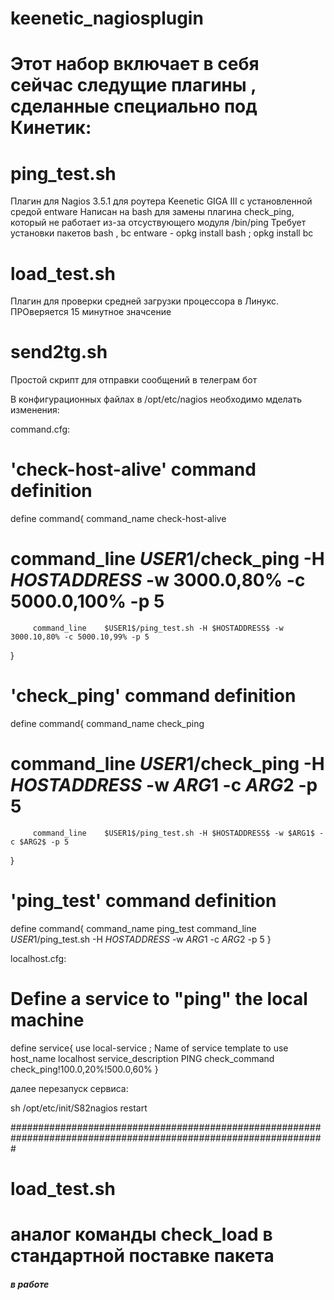 # keenetic_nagiosplugin 
# Этот набор включает в себя сейчас следущие плагины , сделанные специально под Кинетик:
# ping_test.sh 
Плагин для Nagios 3.5.1 для роутера Keenetic GIGA III с установленной средой entware
Написан на bash для замены плагина check_ping, который не работает из-за отcуствующего модуля /bin/ping 
Требует установки пакетов bash , bc entware - opkg install bash ; opkg install bc
# load_test.sh
Плагин для проверки средней загрузки процессора в Линукс. ПРОверяется 15 минутное значсение
# send2tg.sh
Простой скрипт для отправки сообщений в телеграм бот
 
В конфигурационных файлах в /opt/etc/nagios необходимо мделать изменения:

command.cfg:

# 'check-host-alive' command definition
define command{
        command_name    check-host-alive
#        command_line    $USER1$/check_ping -H $HOSTADDRESS$ -w 3000.0,80% -c 5000.0,100% -p 5
         command_line    $USER1$/ping_test.sh -H $HOSTADDRESS$ -w 3000.10,80% -c 5000.10,99% -p 5 
}

# 'check_ping' command definition
define command{
        command_name    check_ping
#        command_line    $USER1$/check_ping -H $HOSTADDRESS$ -w $ARG1$ -c $ARG2$ -p 5
         command_line    $USER1$/ping_test.sh -H $HOSTADDRESS$ -w $ARG1$ -c $ARG2$ -p 5
}

# 'ping_test' command definition
define command{
        command_name    ping_test
        command_line    $USER1$/ping_test.sh -H $HOSTADDRESS$ -w $ARG1$ -c $ARG2$ -p 5
}


localhost.cfg:

# Define a service to "ping" the local machine

define service{
        use                             local-service         ; Name of service template to use
        host_name                       localhost
        service_description             PING
        check_command                   check_ping!100.0,20%!500.0,60%
        }

далее перезапуск сервиса:

sh /opt/etc/init/S82nagios restart

#################################################################################################################
# load_test.sh 
# аналог команды check_load в стандартной поставке пакета
#####  в работе
